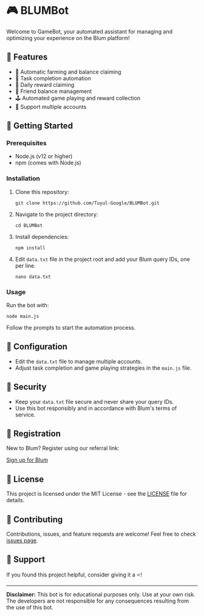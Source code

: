 # 🎮 BLUMBot

Welcome to GameBot, your automated assistant for managing and optimizing your experience on the Blum platform!

## 🌟 Features

- 🔄 Automatic farming and balance claiming
- 🎯 Task completion automation
- 🎁 Daily reward claiming
- 👥 Friend balance management
- 🕹️ Automated game playing and reward collection
- 👤 Support multiple accounts

## 🚀 Getting Started

### Prerequisites

- Node.js (v12 or higher)
- npm (comes with Node.js)

### Installation

1. Clone this repository:

   ```
   git clone https://github.com/Tuyul-Google/BLUMBot.git
   ```

2. Navigate to the project directory:

   ```
   cd BLUMBot
   ```

3. Install dependencies:

   ```
   npm install
   ```

4. Edit `data.txt` file in the project root and add your Blum query IDs, one per line.

   ```
   nano data.txt
   ```

### Usage

Run the bot with:

```
node main.js
```

Follow the prompts to start the automation process.

## 📝 Configuration

- Edit the `data.txt` file to manage multiple accounts.
- Adjust task completion and game playing strategies in the `main.js` file.

## 🔐 Security

- Keep your `data.txt` file secure and never share your query IDs.
- Use this bot responsibly and in accordance with Blum's terms of service.

## 🔗 Registration

New to Blum? Register using our referral link:

[Sign up for Blum](http://t.me/BlumCryptoBot/app?startapp=ref_jg3l1bWKvr)

## 📜 License

This project is licensed under the MIT License - see the [LICENSE](LICENSE) file for details.

## 🤝 Contributing

Contributions, issues, and feature requests are welcome! Feel free to check [issues page](https://github.com/yourusername/gamebot-blum/issues).

## 💖 Support

If you found this project helpful, consider giving it a ⭐️!

---

**Disclaimer:** This bot is for educational purposes only. Use at your own risk. The developers are not responsible for any consequences resulting from the use of this bot.
